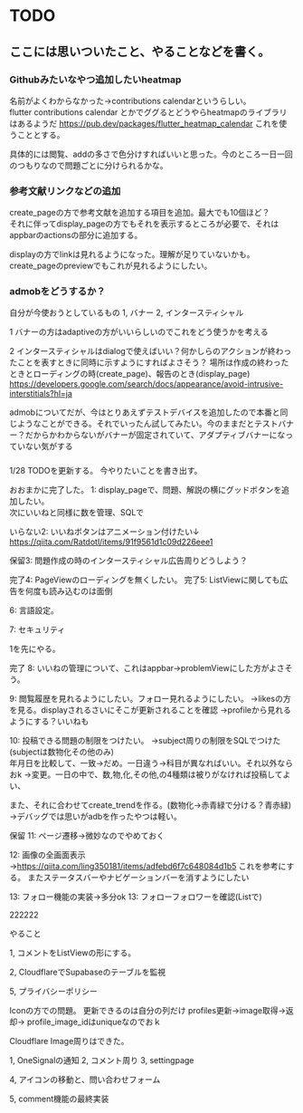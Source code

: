 # TODO
## ここには思いついたこと、やることなどを書く。

### Githubみたいなやつ追加したいheatmap
名前がよくわからなかった→contributions calendarというらしい。       
flutter contributions calendar とかでググるとどうやらheatmapのライブラリはあるようだ
https://pub.dev/packages/flutter_heatmap_calendar
これを使うこととする。

具体的には閲覧、addの多さで色分けすればいいと思った。今のところ一日一回のつもりなので問題ごとに分けられるかな。

### 参考文献リンクなどの追加
create_pageの方で参考文献を追加する項目を追加。最大でも10個ほど？       
それに伴ってdisplay_pageの方でもそれを表示するところが必要で、それはappbarのactionsの部分に追加する。

displayの方でlinkは見れるようになった。理解が足りていないかも。     
create_pageのpreviewでもこれが見れるようにしたい。


### admobをどうするか？
自分が今使おうとしているもの
1, バナー
2, インタースティシャル

1
バナーの方はadaptiveの方がいいらしいのでこれをどう使うかを考える

2
インタースティシャルはdialogで使えばいい？何かしらのアクションが終わったことを表すときに同時に示すようにすればよさそう？
場所は作成の終わったときとローディングの時(create_page)、報告のとき(display_page)
https://developers.google.com/search/docs/appearance/avoid-intrusive-interstitials?hl=ja

admobについてだが、今はとりあえずテストデバイスを追加したので本番と同じようなことができる。それでいったん試してみたい。今のままだとテストバナー？だからかわからないがバナーが固定されていて、アダプティブバナーになっていない気がする


###
1/28 TODOを更新する。
今やりたいことを書き出す。

おおまかに完了した。
1: display_pageで、問題、解説の横にグッドボタンを追加したい。     
次にいいねと同様に数を管理、SQLで


いらない2: いいねボタンはアニメーション付けたい↓        
https://qiita.com/Ratdotl/items/91f9561d1c09d226eee1    

保留3: 問題作成の時のインタースティシャル広告周りどうしよう？

完了4: PageViewのローディングを無くしたい。
完了5: ListViewに関しても広告を何度も読み込むのは面倒

6: 言語設定。

7: セキュリティ

1を先にやる。

完了 8: いいねの管理について、これはappbar→problemViewにした方がよさそう。

9: 閲覧履歴を見れるようにしたい。フォロー見れるようにしたい。
→likesの方を見る。displayされるさいにそこが更新されることを確認
→profileから見れるようにする？いいねも

10: 投稿できる問題の制限をつけたい。
→subject周りの制限をSQLでつけた(subjectは数物化その他のみ)      
年月日を比較して、一致→だめ。一日違う→科目が異なればいい。それ以外ならおk
→変更。一日の中で、数,物,化,その他,の4種類は被りがなければ投稿してよい、

また、それに合わせてcreate_trendを作る。(数物化→赤青緑で分ける？青赤緑)
→デバッグでは思いがadbを作ったやつは軽い。

保留 11: ページ遷移→微妙なのでやめておく


12: 画像の全画面表示
→https://qiita.com/ling350181/items/adfebd6f7c648084d1b5
これを参考にする。
またステータスバーやナビゲーションバーを消すようにしたい

13: フォロー機能の実装→多分ok
13: フォローフォロワーを確認(Listで)

222222

やること

1, コメントをListViewの形にする。

2, CloudflareでSupabaseのテーブルを監視

5, プライバシーポリシー


Iconの方での問題。
更新できるのは自分の列だけ
profiles更新→image取得→返却→
profile_image_idはuniqueなのでおｋ

Cloudflare Image周りはできた。



1, OneSignalの通知
2, コメント周り
3, settingpage

4, アイコンの移動と、問い合わせフォーム

5, comment機能の最終実装
